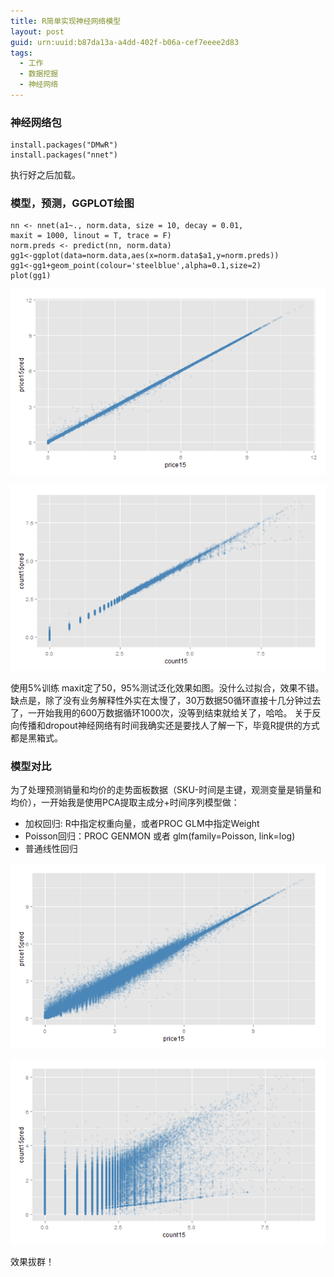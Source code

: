 ```yaml
---
title: R简单实现神经网络模型
layout: post
guid: urn:uuid:b87da13a-a4dd-402f-b06a-cef7eeee2d83
tags:
  - 工作
  - 数据挖掘
  - 神经网络
---
```



### 神经网络包

    install.packages("DMwR")
    install.packages("nnet")

执行好之后加载。

### 模型，预测，GGPLOT绘图

    nn <- nnet(a1~., norm.data, size = 10, decay = 0.01, 
    maxit = 1000, linout = T, trace = F)
    norm.preds <- predict(nn, norm.data)
    gg1<-ggplot(data=norm.data,aes(x=norm.data$a1,y=norm.preds))
    gg1<-gg1+geom_point(colour='steelblue',alpha=0.1,size=2)
    plot(gg1)
    
![价格预测双对数图](\media\pic\2013-11-27\nnet-price.png)
  
![销售预测双对数图](\media\pic\2013-11-27\nnet-cnt.png) 

使用5%训练 maxit定了50，95%测试泛化效果如图。没什么过拟合，效果不错。
缺点是，除了没有业务解释性外实在太慢了，30万数据50循环直接十几分钟过去了，一开始我用的600万数据循环1000次，没等到结束就给关了，哈哈。
关于反向传播和dropout神经网络有时间我确实还是要找人了解一下，毕竟R提供的方式都是黑箱式。


### 模型对比

为了处理预测销量和均价的走势面板数据（SKU-时间是主键，观测变量是销量和均价），一开始我是使用PCA提取主成分+时间序列模型做：

*   加权回归: R中指定权重向量，或者PROC GLM中指定Weight
*   Poisson回归：PROC GENMON 或者 glm(family=Poisson, link=log)
*   普通线性回归

![价格预测双对数图](\media\pic\2013-11-27\glm-price.png)
  
![销售预测双对数图](\media\pic\2013-11-27\glm-cnt.png) 

效果拔群！